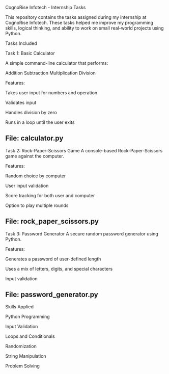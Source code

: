 CognoRise Infotech - Internship Tasks

This repository contains the tasks assigned during my internship at CognoRise Infotech. 
These tasks helped me improve my programming skills, logical thinking, and ability to work on small real-world projects using Python.

Tasks Included

Task 1: Basic Calculator

A simple command-line calculator that performs:

Addition Subtraction Multiplication Division

Features:

Takes user input for numbers and operation

Validates input

Handles division by zero

Runs in a loop until the user exits

File: calculator.py
------------------------------------------------------------------

Task 2: Rock-Paper-Scissors Game
A console-based Rock-Paper-Scissors game against the computer.

Features:

Random choice by computer

User input validation

Score tracking for both user and computer

Option to play multiple rounds

File: rock_paper_scissors.py
--------------------------------------------------------------------

Task 3: Password Generator
A secure random password generator using Python.

Features:

Generates a password of user-defined length

Uses a mix of letters, digits, and special characters

Input validation

File: password_generator.py
-------------------------------------------------------------------

Skills Applied

Python Programming

Input Validation

Loops and Conditionals

Randomization

String Manipulation

Problem Solving
